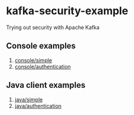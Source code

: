 # kafka-security-example
Trying out security with Apache Kafka

## Console examples

1. [console/simple](./console/simple/README.md)</li>
2. [console/authentication](./console/authentication/README.md)</li>



## Java client examples
1. [java/simple](./java/simple/)
2. [java/authentication](./java/authentication/)
